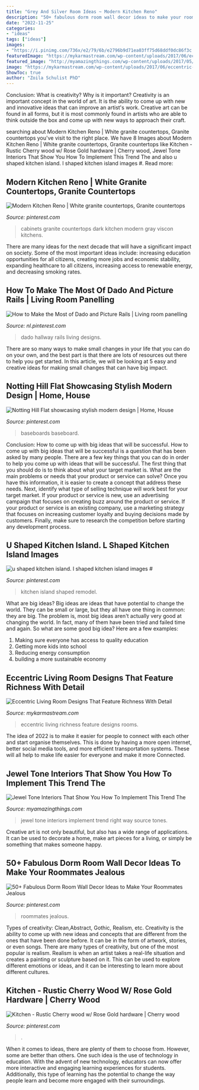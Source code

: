 ```yaml
---
title: "Grey And Silver Room Ideas ~ Modern Kitchen Reno"
description: "50+ fabulous dorm room wall decor ideas to make your roommates jealous"
date: "2022-11-25"
categories:
- "ideas"
tags: ["ideas"]
images:
- "https://i.pinimg.com/736x/e2/79/6b/e2796b9d71ea03ff75d68ddf0dc86f3c.jpg"
featuredImage: "https://mykarmastream.com/wp-content/uploads/2017/06/eccentric-living-room-4.jpg"
featured_image: "http://myamazingthings.com/wp-content/uploads/2017/05/jewel-tones-interiors-10.jpg"
image: "https://mykarmastream.com/wp-content/uploads/2017/06/eccentric-living-room-4.jpg"
ShowToc: true
author: "Zoila Schulist PhD"
---
```



Conclusion: What is creativity? Why is it important?
Creativity is an important concept in the world of art. It is the ability to come up with new and innovative ideas that can improve an artist's work. Creative art can be found in all forms, but it is most commonly found in artists who are able to think outside the box and come up with new ways to approach their craft.

	

		
searching about Modern Kitchen Reno | White granite countertops, Granite countertops you've visit to the right place. We have 8 Images about Modern Kitchen Reno | White granite countertops, Granite countertops like Kitchen - Rustic Cherry wood w/ Rose Gold hardware | Cherry wood, Jewel Tone Interiors That Show You How To Implement This Trend The and also u shaped kitchen island. l shaped kitchen island images #. Read more:
		
    
## Modern Kitchen Reno | White Granite Countertops, Granite Countertops

<img loading=lazy src="https://i.pinimg.com/736x/9b/07/c2/9b07c2acf1ffcbc48dc5068580398ef0.jpg" onerror="this.onerror=null;this.src='https://tse4.mm.bing.net/th?id=OIP.ZT2Qxv75QHfn9e3IlOs3hwHaJ3&amp;pid=15.1';" alt="Modern Kitchen Reno | White granite countertops, Granite countertops">

_Source: pinterest.com_

>cabinets granite countertops dark kitchen modern gray viscon kitchens. 

	

There are many ideas for the next decade that will have a significant impact on society. Some of the most important ideas include: increasing education opportunities for all citizens, creating more jobs and economic stability, expanding healthcare to all citizens, increasing access to renewable energy, and decreasing smoking rates.

    
## How To Make The Most Of Dado And Picture Rails | Living Room Panelling

<img loading=lazy src="https://i.pinimg.com/736x/4e/2a/85/4e2a8597618592ddc90893bb6931b44e.jpg" onerror="this.onerror=null;this.src='https://tse3.mm.bing.net/th?id=OIP.GHifm7fNhUEnBYaWzT9NOAHaLH&amp;pid=15.1';" alt="How to Make the Most of Dado and Picture Rails | Living room panelling">

_Source: nl.pinterest.com_

>dado hallway rails living designs. 

	

There are so many ways to make small changes in your life that you can do on your own, and the best part is that there are lots of resources out there to help you get started. In this article, we will be looking at 5 easy and creative ideas for making small changes that can have big impact.

    
## Notting Hill Flat Showcasing Stylish Modern Design | Home, House

<img loading=lazy src="https://i.pinimg.com/736x/3d/6d/b5/3d6db52e4bf64f4d8d99cb8036ca97c1--dark-baseboards-black-baseboard.jpg" onerror="this.onerror=null;this.src='https://tse4.mm.bing.net/th?id=OIP.QK5yyMD2XdNYxfkrmXRbmgHaK9&amp;pid=15.1';" alt="Notting Hill Flat showcasing stylish modern design | Home, House">

_Source: pinterest.com_

>baseboards baseboard. 

	

Conclusion: How to come up with big ideas that will be successful.
How to come up with big ideas that will be successful is a question that has been asked by many people. There are a few key things that you can do in order to help you come up with ideas that will be successful. The first thing that you should do is to think about what your target market is. What are the main problems or needs that your product or service can solve? Once you have this information, it is easier to create a concept that address these needs. Next, identify what type of selling technique will work best for your target market. If your product or service is new, use an advertising campaign that focuses on creating buzz around the product or service. If your product or service is an existing company, use a marketing strategy that focuses on increasing customer loyalty and buying decisions made by customers. Finally, make sure to research the competition before starting any development process.

    
## U Shaped Kitchen Island. L Shaped Kitchen Island Images #

<img loading=lazy src="https://i.pinimg.com/736x/3c/43/44/3c4344f5b9add901eb634f1176d5429e.jpg" onerror="this.onerror=null;this.src='https://tse2.mm.bing.net/th?id=OIP.K-CsOV-rVvzk3OwnHX1ZfQHaNK&amp;pid=15.1';" alt="u shaped kitchen island. l shaped kitchen island images #">

_Source: pinterest.com_

>kitchen island shaped remodel. 

	

What are big ideas?
Big ideas are ideas that have potential to change the world. They can be small or large, but they all have one thing in common: they are big. The problem is, most big ideas aren't actually very good at changing the world. In fact, many of them have been tried and failed time and again. So what are some good big idea? Here are a few examples: 
1. Making sure everyone has access to quality education 
2. Getting more kids into school 
3. Reducing energy consumption 
4. building a more sustainable economy 

    
## Eccentric Living Room Designs That Feature Richness With Detail

<img loading=lazy src="https://mykarmastream.com/wp-content/uploads/2017/06/eccentric-living-room-4.jpg" onerror="this.onerror=null;this.src='https://tse4.mm.bing.net/th?id=OIP.KYuPCpupgSPftqroMUWgNwHaIn&amp;pid=15.1';" alt="Eccentric Living Room Designs That Feature Richness With Detail">

_Source: mykarmastream.com_

>eccentric living richness feature designs rooms. 

	

The idea of 2022 is to make it easier for people to connect with each other and start organise themselves. This is done by having a more open internet, better social media tools, and more efficient transportation systems. These will all help to make life easier for everyone and make it more Connected.

    
## Jewel Tone Interiors That Show You How To Implement This Trend The

<img loading=lazy src="http://myamazingthings.com/wp-content/uploads/2017/05/jewel-tones-interiors-10.jpg" onerror="this.onerror=null;this.src='https://tse3.mm.bing.net/th?id=OIP.gcypasQfAOcMthvQDtGbkgHaLF&amp;pid=15.1';" alt="Jewel Tone Interiors That Show You How To Implement This Trend The">

_Source: myamazingthings.com_

>jewel tone interiors implement trend right way source tones. 

	

Creative art is not only beautiful, but also has a wide range of applications. It can be used to decorate a home, make art pieces for a living, or simply be something that makes someone happy.

    
## 50+ Fabulous Dorm Room Wall Decor Ideas To Make Your Roommates Jealous

<img loading=lazy src="https://i.pinimg.com/736x/e2/79/6b/e2796b9d71ea03ff75d68ddf0dc86f3c.jpg" onerror="this.onerror=null;this.src='https://tse1.mm.bing.net/th?id=OIP.zyHn_Q1Sp9MKPUXZMr-XhQHaJ3&amp;pid=15.1';" alt="50+ Fabulous Dorm Room Wall Decor Ideas to Make Your Roommates Jealous">

_Source: pinterest.com_

>roommates jealous. 

	

Types of creativity: Clean,Abstract, Gothic, Realism, etc.
Creativity is the ability to come up with new ideas and concepts that are different from the ones that have been done before. It can be in the form of artwork, stories, or even songs. There are many types of creativity, but one of the most popular is realism. Realism is when an artist takes a real-life situation and creates a painting or sculpture based on it. This can be used to explore different emotions or ideas, and it can be interesting to learn more about different cultures.

    
## Kitchen - Rustic Cherry Wood W/ Rose Gold Hardware | Cherry Wood

<img loading=lazy src="https://i.pinimg.com/736x/4a/a7/86/4aa786f0b31226a8456439402a5dfb8b.jpg" onerror="this.onerror=null;this.src='https://tse3.mm.bing.net/th?id=OIP.hU0iBhg-D_Dofer5jvnTbgHaLH&amp;pid=15.1';" alt="Kitchen - Rustic Cherry wood w/ Rose Gold hardware | Cherry wood">

_Source: pinterest.com_

>. 

	

When it comes to ideas, there are plenty of them to choose from. However, some are better than others. One such idea is the use of technology in education. With the advent of new technology, educators can now offer more interactive and engaging learning experiences for students. Additionally, this type of learning has the potential to change the way people learn and become more engaged with their surroundings.

